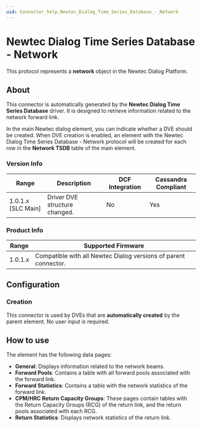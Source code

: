 ```yaml
---
uid: Connector_help_Newtec_Dialog_Time_Series_Database_-_Network
---
```


# Newtec Dialog Time Series Database - Network

This protocol represents a **network** object in the Newtec Dialog Platform.

## About

This connector is automatically generated by the **Newtec Dialog Time Series Database** driver. It is designed to retrieve information related to the network forward link.

In the main Newtec dialog element, you can indicate whether a DVE should be created. When DVE creation is enabled, an element with the Newtec Dialog Time Series Database - Network protocol will be created for each row in the **Network TSDB** table of the main element.

### Version Info

| **Range**            | **Description**               | **DCF Integration** | **Cassandra Compliant** |
|----------------------|-------------------------------|---------------------|-------------------------|
| 1.0.1.x \[SLC Main\] | Driver DVE structure changed. | No                  | Yes                     |

### Product Info

| **Range** | **Supported Firmware**                                       |
|------------------|--------------------------------------------------------------|
| 1.0.1.x          | Compatible with all Newtec Dialog versions of parent connector. |

## Configuration

### Creation

This connector is used by DVEs that are **automatically created** by the parent element. No user input is required.

## How to use

The element has the following data pages:

- **General**: Displays information related to the network beams.
- **Forward Pools**: Contains a table with all forward pools associated with the forward link.
- **Forward Statistics**: Contains a table with the network statistics of the forward link.
- **CPM/HRC Return Capacity Groups**: These pages contain tables with the Return Capacity Groups (RCG) of the return link, and the return pools associated with each RCG.
- **Return Statistics**: Displays network statistics of the return link.
